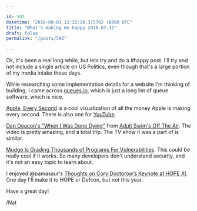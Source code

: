 ```yaml
---

id: 592
datetime: "2016-08-01 12:32:20.375702 +0000 UTC"
title: "What's making me happy 2016-07-31"
draft: false
permalink: "/posts/592"

---
```


Ok, it's been a real long while, but lets try and do a #happy post. I'll try and not include a single article on US Politics, even though that's a large portion of my media intake these days.

While researching some implementation details for a website I'm thinking of building, I came across [queues.io](http://queues.io/), which is  just a long list of queue software, which is nice.

[Apple, Every Second](http://www.everysecond.io/apple/) is a cool visualization of all the money Apple is making every second. There is also one for [YouTube](http://www.everysecond.io/youtube/).

[Dan Deacon's "When I Was Done Dying"](https://www.youtube.com/watch?v=TuJqUvBj4rE&feature=youtu.be) from [Adult Swim's Off The Air](https://en.wikipedia.org/wiki/Off_the_Air_(TV_series)). The video is pretty amazing, and a total trip. The TV show it was a part of is similar. 

[Mudge Is Grading Thousands of Programs For Vulnerabilities](https://theintercept.com/2016/07/29/a-famed-hacker-is-grading-thousands-of-programs-and-may-revolutionize-software-in-the-process/). This could be really cool if it works. So many developers don't understand security, and it's not an easy topic to learn about.

I enjoyed @pamasaur's [Thoughts on Cory Doctorow’s Keynote at HOPE XI](http://thewebivore.com/thoughts-on-cory-doctorows-keynote-at-hope-xi/). One day I'll make it to HOPE or Defcon, but not this year.

Have a great day!

/Nat
